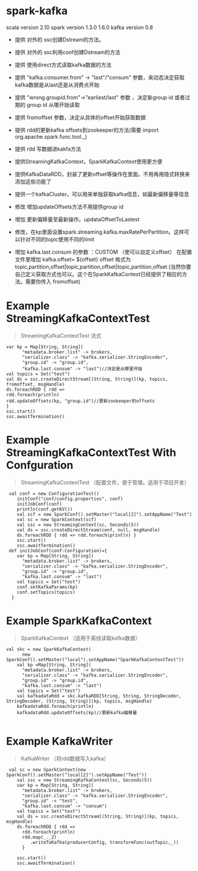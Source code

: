 # spark-kafka
scala version 2.10
spark version 1.3.0 1.6.0
kafka version 0.8

* 提供 对外的 ssc创建Dstream的方法。
* 提供 对外的 ssc利用conf创建Dstream的方法
* 提供 使用direct方式读取kafka数据的方法
* 提供 "kafka.consumer.from" -> "last"/"consum" 参数，来动态决定获取kafka数据是从last还是从消费点开始
* 提供 "wrong.groupid.from"->"earliest/last" 参数 ，决定新group id 或者过期的 group id 从哪开始读取
* 提供 fromoffset 参数，决定从具体的offset开始获取数据
* 提供 rdd的更新kafka offsets到zookeeper的方法(需要 import org.apache.spark.func.tool._)
* 提供 rdd 写数据进kakfa方法
* 提供StreamingKafkaContext，SparkKafkaContext使用更方便
* 提供KafkaDataRDD，封装了更新offset等操作在里面。不用再用隐式转换来添加这些功能了
* 提供一个kafkaCluster。可以用来单独获取kafka信息，如最新偏移量等信息
* 修改 增加updateOffsets方法不用提供group id
* 增加 更新偏移量至最新操作。updataOffsetToLastest
* 修改，在kp里面设置spark.streaming.kafka.maxRatePerPartition。这样可以针对不同的topic使用不同的limit

* 增加 kafka.last.consum 的参数 ：CUSTOM （使可以自定义offset） 在配置文件里增加  kafka.offset= ${offset}
  offset 格式为  topic,partition,offset|topic,partition,offset|topic,partition,offset
  (当然你要自己定义获取方式也可以。这个在SparkKafkaContext已经提供了相应的方法。需要你传入 fromoffset)
  
# Example StreamingKafkaContextTest
> StreamingKafkaContextTest 流式 
```
var kp = Map[String, String](
      "metadata.broker.list" -> brokers,
      "serializer.class" -> "kafka.serializer.StringEncoder",
      "group.id" -> "group.id",
      "kafka.last.consum" -> "last")//决定是从哪里开始 
val topics = Set("test")
val ds = ssc.createDirectStream[(String, String)](kp, topics, fromoffset, msgHandle)
ds.foreachRDD { rdd => 
rdd.foreach(println)
rdd.updateOffsets(kp, "group.id")//更新zookeeper的offsets
}
ssc.start()
ssc.awaitTermination()
```
# Example StreamingKafkaContextTest With Confguration
> StreamingKafkaContextTest （配置文件，便于管理。适用于项目开发）
```
 val conf = new ConfigurationTest()
    initConf("conf/config.properties", conf)
    initJobConf(conf)
    println(conf.getKV())
    val scf = new SparkConf().setMaster("local[2]").setAppName("Test")
    val sc = new SparkContext(scf)
    val ssc = new StreamingContext(sc, Seconds(5))
    val ds = ssc.createDirectStream(conf, null, msgHandle)
    ds.foreachRDD { rdd => rdd.foreach(println) }
    ssc.start()
    ssc.awaitTermination()
 def initJobConf(conf:Configuration)={
    var kp = Map[String, String](
      "metadata.broker.list" -> brokers,
      "serializer.class" -> "kafka.serializer.StringEncoder",
      "group.id" -> "group.id",
      "kafka.last.consum" -> "last")
    val topics = Set("test")
    conf.setKafkaParams(kp)
    conf.setTopics(topics)
  }

```
# Example SparkKafkaContext 
> SparkKafkaContext （适用于离线读取kafka数据）
```
val skc = new SparkKafkaContext(
      new SparkConf().setMaster("local").setAppName("SparkKafkaContextTest"))
    val kp =Map[String, String](
      "metadata.broker.list" -> brokers,
      "serializer.class" -> "kafka.serializer.StringEncoder",
      "group.id" -> "group.id",
      "kafka.last.consum" -> "last")
    val topics = Set("test")
    val kafkadataRdd = skc.kafkaRDD[String, String, StringDecoder, StringDecoder, (String, String)](kp, topics, msgHandle)
    kafkadataRdd.foreach(println)
    kafkadataRdd.updateOffsets(kp)//更新kafka偏移量
    
```
# Example KafkaWriter 
> KafkaWriter （将rdd数据写入kafka）
```
 val sc = new SparkContext(new SparkConf().setMaster("local[2]").setAppName("Test"))
    val ssc = new StreamingKafkaContext(sc, Seconds(5))
    var kp = Map[String, String](
      "metadata.broker.list" -> brokers,
      "serializer.class" -> "kafka.serializer.StringEncoder",
      "group.id" -> "test",
      "kafka.last.consum" -> "consum")
    val topics = Set("test")
    val ds = ssc.createDirectStream[(String, String)](kp, topics, msgHandle)
    ds.foreachRDD { rdd => 
      rdd.foreach(println)
      rdd.map(_._2)
         .writeToKafka(producerConfig, transformFunc(outTopic,_))
      }

    ssc.start()
    ssc.awaitTermination()
    
```
